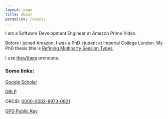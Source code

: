 ```yaml
---
layout: page
title: About
permalink: /about/
---
```


I am a Software Development Engineer at Amazon Prime Video.

Before I joined Amazon,
I was a PhD student at Imperial College London.
My PhD thesis title is
[Refining Multiparty Session Types](/assets/phd-thesis.pdf).

I use [they/them](http://pronoun.is/they) pronouns.

### Some links:

[Google Scholar](https://scholar.google.com/citations?user=PPEUHmwAAAAJ&hl=en)

[DBLP](https://dblp.uni-trier.de/pid/80/6096-2.html)

ORCID: [0000-0002-8973-0821](https://orcid.org/0000-0002-8973-0821)

[GPG Public Key](/fangyi.asc)

